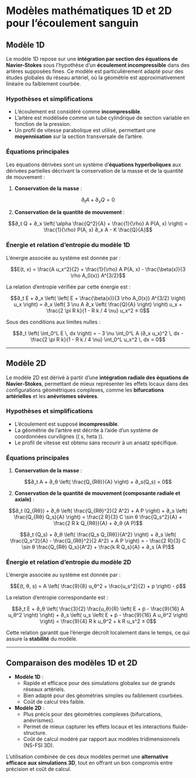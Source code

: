 
# Modèles mathématiques 1D et 2D pour l’écoulement sanguin

## Modèle 1D
Le modèle 1D repose sur une **intégration par section des équations de Navier-Stokes** sous l’hypothèse d’un **écoulement incompressible** dans des artères supposées fines. Ce modèle est particulièrement adapté pour des études globales du réseau artériel, où la géométrie est approximativement linéaire ou faiblement courbée.

### Hypothèses et simplifications
- L’écoulement est considéré comme **incompressible**.
- L’artère est modélisée comme un tube cylindrique de section variable en fonction de la pression.
- Un profil de vitesse parabolique est utilisé, permettant une **moyennisation** sur la section transversale de l’artère.

### Équations principales
Les équations dérivées sont un système d’**équations hyperboliques** aux dérivées partielles décrivant la conservation de la masse et de la quantité de mouvement :

1. **Conservation de la masse** :
```math
∂_t A + ∂_x Q = 0
```

2. **Conservation de la quantité de mouvement** :
```math
∂_t Q + ∂_x \left( \alpha \frac{Q^2}{A} + \frac{1}{\rho} A P(A, x) \right) = \frac{1}{\rho} P(A, x) ∂_x A - K \frac{Q}{A}
```

### Énergie et relation d’entropie du modèle 1D
L’énergie associée au système est donnée par :
```math
E(t, x) = \frac{A u_x^2}{2} + \frac{1}{\rho} A P(A, x) - \frac{\beta(x)}{3 \rho A_0(x)} A^{3/2}
```

La relation d’entropie vérifiée par cette énergie est :
```math
∂_t E + ∂_x \left( \left( E + \frac{\beta(x)}{3 \rho A_0(x)} A^{3/2} \right) u_x \right) = ∂_x \left( 3 \nu A ∂_x \left( \frac{Q}{A} \right) \right) u_x + \frac{2 \pi R k}{1 - R k / 4 \nu} u_x^2 ≤ 0
```

Sous des conditions aux limites nulles :
```math
∂_t \left( \int_0^L E \, dx \right) = - 3 \nu \int_0^L A (∂_x u_x)^2 \, dx - \frac{2 \pi R k}{1 - R k / 4 \nu} \int_0^L u_x^2 \, dx < 0
```

---

## Modèle 2D
Le modèle 2D est dérivé à partir d’une **intégration radiale des équations de Navier-Stokes**, permettant de mieux représenter les effets locaux dans des configurations géométriques complexes, comme les **bifurcations artérielles** et les **anévrismes sévères**.

### Hypothèses et simplifications
- L’écoulement est supposé **incompressible**.
- La géométrie de l’artère est décrite à l’aide d’un système de coordonnées curvilignes (\( s, 	heta \)).
- Le profil de vitesse est obtenu sans recourir à un ansatz spécifique.

### Équations principales
1. **Conservation de la masse** :
```math
∂_t A + ∂_θ \left( \frac{Q_{Rθ}}{A} \right) + ∂_s(Q_s) = 0
```

2. **Conservation de la quantité de mouvement (composante radiale et axiale)** :
```math
∂_t (Q_{Rθ}) + ∂_θ \left( \frac{Q_{Rθ}^2}{2 A^2} + A P \right) + ∂_s \left( \frac{Q_{Rθ} Q_s}{A} \right) = \frac{2 R}{3} C \sin θ \frac{Q_s^2}{A} + \frac{2 R k Q_{Rθ}}{A} + ∂_θ (A P)
```
```math
∂_t (Q_s) + ∂_θ \left( \frac{Q_s Q_{Rθ}}{A^2} \right) + ∂_s \left( \frac{Q_s^2}{A} - \frac{Q_{Rθ}^2}{2 A^2} + A P \right) = - \frac{2 R}{3} C \sin θ \frac{Q_{Rθ} Q_s}{A^2} + \frac{k R Q_s}{A} + ∂_s (A P)
```

### Énergie et relation d’entropie du modèle 2D
L’énergie associée au système est donnée par :
```math
E(t, θ, s) = A \left( \frac{9}{8} u_θ^2 + \frac{u_s^2}{2} + p \right) - p̃
```

La relation d’entropie correspondante est :
```math
∂_t E + ∂_θ \left( \frac{3}{2} \frac{u_θ}{R} \left( E + p̃ - \frac{9}{16} A u_θ^2 \right) \right) + ∂_s \left( u_s \left( E + p̃ - \frac{9}{16} A u_θ^2 \right) \right) = \frac{9}{4} R k u_θ^2 + k R u_s^2 ≤ 0
```

Cette relation garantit que l’énergie décroît localement dans le temps, ce qui assure la **stabilité** du modèle.

---

## Comparaison des modèles 1D et 2D
- **Modèle 1D** :
  - Rapide et efficace pour des simulations globales sur de grands réseaux artériels.
  - Bien adapté pour des géométries simples ou faiblement courbées.
  - Coût de calcul très faible.
- **Modèle 2D** :
  - Plus précis pour des géométries complexes (bifurcations, anévrismes).
  - Permet de mieux capturer les effets locaux et les interactions fluide-structure.
  - Coût de calcul modéré par rapport aux modèles tridimensionnels (NS-FSI 3D).

L’utilisation combinée de ces deux modèles permet une **alternative efficace aux simulations 3D**, tout en offrant un bon compromis entre précision et coût de calcul.
